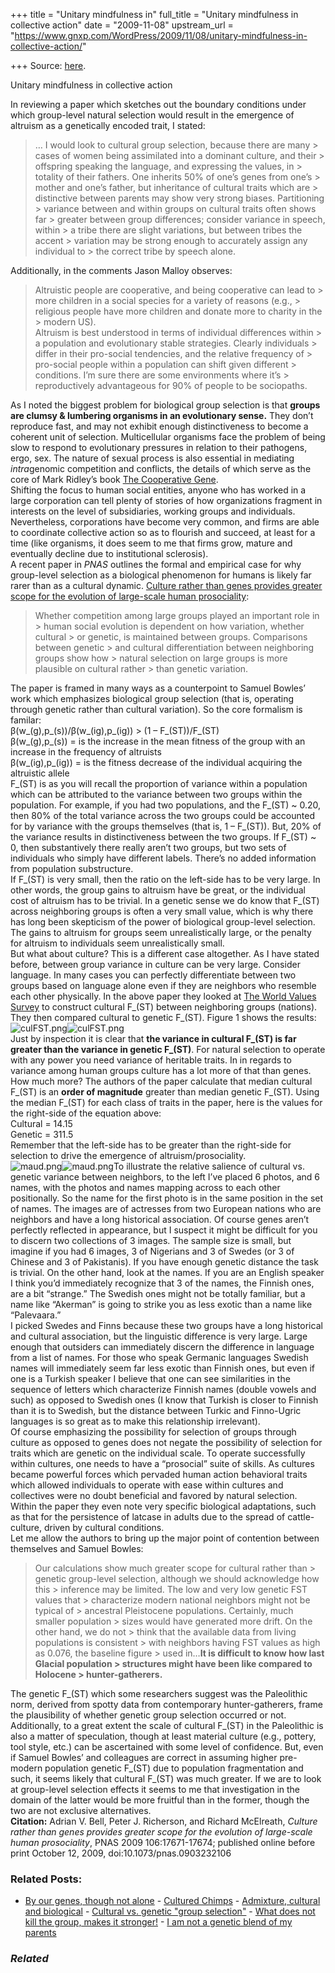 +++
title = "Unitary mindfulness in"
full_title = "Unitary mindfulness in collective action"
date = "2009-11-08"
upstream_url = "https://www.gnxp.com/WordPress/2009/11/08/unitary-mindfulness-in-collective-action/"

+++
Source: [here](https://www.gnxp.com/WordPress/2009/11/08/unitary-mindfulness-in-collective-action/).

Unitary mindfulness in collective action

In reviewing a paper which sketches out the boundary conditions under which group-level natural selection would result in the emergence of altruism as a genetically encoded trait, I stated:

> … I would look to cultural group selection, because there are many > cases of women being assimilated into a dominant culture, and their > offspring speaking the language, and expressing the values, in > totality of their fathers. One inherits 50% of one’s genes from one’s > mother and one’s father, but inheritance of cultural traits which are > distinctive between parents may show very strong biases. Partitioning > variance between and within groups on cultural traits often shows far > greater between group differences; consider variance in speech, within > a tribe there are slight variations, but between tribes the accent > variation may be strong enough to accurately assign any individual to > the correct tribe by speech alone.

Additionally, in the comments Jason Malloy observes:

> Altruistic people are cooperative, and being cooperative can lead to > more children in a social species for a variety of reasons (e.g., > religious people have more children and donate more to charity in the > modern US).  
> Altruism is best understood in terms of individual differences within > a population and evolutionary stable strategies. Clearly individuals > differ in their pro-social tendencies, and the relative frequency of > pro-social people within a population can shift given different > conditions. I’m sure there are some environments where it’s > reproductively advantageous for 90% of people to be sociopaths.

As I noted the biggest problem for biological group selection is that **groups are clumsy & lumbering organisms in an evolutionary sense.** They don’t reproduce fast, and may not exhibit enough distinctiveness to become a coherent unit of selection. Multicellular organisms face the problem of being slow to respond to evolutionary pressures in relation to their pathogens, ergo, sex. The nature of sexual process is also essential in mediating *intra*genomic competition and conflicts, the details of which serve as the core of Mark Ridley’s book [The Cooperative Gene](https://www.amazon.com/exec/obidos/ASIN/0743201612/geneexpressio-20).  
Shifting the focus to human social entities, anyone who has worked in a large corporation can tell plenty of stories of how organizations fragment in interests on the level of subsidiaries, working groups and individuals. Nevertheless, corporations have become very common, and firms are able to coordinate collective action so as to flourish and succeed, at least for a time (like organisms, it does seem to me that firms grow, mature and eventually decline due to institutional sclerosis).  
A recent paper in *PNAS* outlines the formal and empirical case for why group-level selection as a biological phenomenon for humans is likely far rarer than as a cultural dynamic. [Culture rather than genes provides greater scope for the evolution of large-scale human prosociality](http://www.pnas.org/content/106/42/17671.short):

> Whether competition among large groups played an important role in > human social evolution is dependent on how variation, whether cultural > or genetic, is maintained between groups. Comparisons between genetic > and cultural differentiation between neighboring groups show how > natural selection on large groups is more plausible on cultural rather > than genetic variation.

The paper is framed in many ways as a counterpoint to Samuel Bowles’ work which emphasizes biological group selection (that is, operating through genetic rather than cultural variation). So the core formalism is familar:  
β(w_(g),p_(s))/β(w_(ig),p_(ig)) \> (1 – F_(ST))/F_(ST)  
β(w_(g),p_(s)) = is the increase in the mean fitness of the group with an increase in the frequency of altruists  
β(w_(ig),p_(ig)) = is the fitness decrease of the individual acquiring the altruistic allele  
F_(ST) is as you will recall the proportion of variance within a population which can be attributed to the variance between two groups within the population. For example, if you had two populations, and the F_(ST) \~ 0.20, then 80% of the total variance across the two groups could be accounted for by variance with the groups themselves (that is, 1 – F_(ST)). But, 20% of the variance results in distinctiveness between the two groups. If F_(ST) \~ 0, then substantively there really aren’t two groups, but two sets of individuals who simply have different labels. There’s no added information from population substructure.  
If F_(ST) is very small, then the ratio on the left-side has to be very large. In other words, the group gains to altruism have be great, or the individual cost of altruism has to be trivial. In a genetic sense we do know that F_(ST) across neighboring groups is often a very small value, which is why there has long been skepticism of the power of biological group-level selection. The gains to altruism for groups seem unrealistically large, or the penalty for altruism to individuals seem unrealistically small.  
But what about culture? This is a different case altogether. As I have stated before, between group variance in culture can be very large. Consider language. In many cases you can perfectly differentiate between two groups based on language alone even if they are neighbors who resemble each other physically. In the above paper they looked at [The World Values Survey](http://www.worldvaluessurvey.org/) to construct cultural F_(ST) between neighboring groups (nations). They then compared cultural to genetic F_(ST). Figure 1 shows the results:  
![culFST.png](https://i0.wp.com/blogs.discovermagazine.com/gnxp/files/culFST.png?resize=489%2C499)![culFST.png](https://i0.wp.com/blogs.discovermagazine.com/gnxp/files/culFST.png?resize=489%2C499)  
Just by inspection it is clear that **the variance in cultural F_(ST) is far greater than the variance in genetic F_(ST)**. For natural selection to operate with any power you need variance of heritable traits. In in regards to variance among human groups culture has a lot more of that than genes. How much more? The authors of the paper calculate that median cultural F_(ST) is an **order of magnitude** greater than median genetic F_(ST). Using the median F_(ST) for each class of traits in the paper, here is the values for the right-side of the equation above:  
Cultural = 14.15  
Genetic = 311.5  
Remember that the left-side has to be greater than the right-side for selection to drive the emergence of altruism/prosociality.  
![maud.png](https://i0.wp.com/blogs.discovermagazine.com/gnxp/files/maud.png?resize=300%2C351)![maud.png](https://i0.wp.com/blogs.discovermagazine.com/gnxp/files/maud.png?resize=300%2C351)To illustrate the relative salience of cultural vs. genetic variance between neighbors, to the left I’ve placed 6 photos, and 6 names, with the photos and names mapping across to each other positionally. So the name for the first photo is in the same position in the set of names. The images are of actresses from two European nations who are neighbors and have a long historical association. Of course genes aren’t perfectly reflected in appearance, but I suspect it might be difficult for you to discern two collections of 3 images. The sample size is small, but imagine if you had 6 images, 3 of Nigerians and 3 of Swedes (or 3 of Chinese and 3 of Pakistanis). If you have enough genetic distance the task is trivial. On the other hand, look at the names. If you are an English speaker I think you’d immediately recognize that 3 of the names, the Finnish ones, are a bit “strange.” The Swedish ones might not be totally familiar, but a name like “Akerman” is going to strike you as less exotic than a name like “Palevaara.”  
I picked Swedes and Finns because these two groups have a long historical and cultural association, but the linguistic difference is very large. Large enough that outsiders can immediately discern the difference in language from a list of names. For those who speak Germanic languages Swedish names will immediately seem far less exotic than Finnish ones, but even if one is a Turkish speaker I believe that one can see similarities in the sequence of letters which characterize Finnish names (double vowels and such) as opposed to Swedish ones (I know that Turkish is closer to Finnish than it is to Swedish, but the distance between Turkic and Finno-Ugric languages is so great as to make this relationship irrelevant).  
Of course emphasizing the possibility for selection of groups through culture as opposed to genes does not negate the possibility of selection for traits which are genetic on the individual scale. To operate successfully within cultures, one needs to have a “prosocial” suite of skills. As cultures became powerful forces which pervaded human action behavioral traits which allowed individuals to operate with ease within cultures and collectives were no doubt beneficial and favored by natural selection. Within the paper they even note very specific biological adaptations, such as that for the persistence of latcase in adults due to the spread of cattle-culture, driven by cultural conditions.  
Let me allow the authors to bring up the major point of contention between themselves and Samuel Bowles:

> Our calculations show much greater scope for cultural rather than > genetic group-level selection, although we should acknowledge how this > inference may be limited. The low and very low genetic FST values that > characterize modern national neighbors might not be typical of > ancestral Pleistocene populations. Certainly, much smaller population > sizes would have generated more drift. On the other hand, we do not > think that the available data from living populations is consistent > with neighbors having FST values as high as 0.076, the baseline figure > used in…**It is difficult to know how last Glacial population > structures might have been like compared to Holocene > hunter-gatherers.**

The genetic F_(ST) which some researchers suggest was the Paleolithic norm, derived from spotty data from contemporary hunter-gatherers, frame the plausibility of whether genetic group selection occurred or not. Additionally, to a great extent the scale of cultural F_(ST) in the Paleolithic is also a matter of speculation, though at least material culture (e.g., pottery, tool style, etc.) can be ascertained with some level of confidence. But, even if Samuel Bowles’ and colleagues are correct in assuming higher pre-modern population genetic F_(ST) due to population fragmentation and such, it seems likely that cultural F_(ST) was much greater. If we are to look at group-level selection effects it seems to me that investigation in the domain of the latter would be more fruitful than in the former, though the two are not exclusive alternatives.  
**Citation:** Adrian V. Bell, Peter J. Richerson, and Richard McElreath, *Culture rather than genes provides greater scope for the evolution of large-scale human prosociality*, PNAS 2009 106:17671-17674; published online before print October 12, 2009, doi:10.1073/pnas.0903232106

### Related Posts:

- [By our genes, though not
  alone](https://www.gnxp.com/WordPress/2010/09/14/by-our-genes-though-not-alone/) - [Cultured
  Chimps](https://www.gnxp.com/WordPress/2005/08/22/cultured-chimps/) - [Admixture, cultural and
  biological](https://www.gnxp.com/WordPress/2015/03/03/admixture-cultural-and-biological/) - [Cultural vs. genetic "group
  selection"](https://www.gnxp.com/WordPress/2007/03/05/cultural-vs-genetic-group-selection/) - [What does not kill the group, makes it
  stronger!](https://www.gnxp.com/WordPress/2009/11/07/what-does-not-kill-the-group-makes-it-stronger/) - [I am not a genetic blend of my
  parents](https://www.gnxp.com/WordPress/2011/04/13/i-am-not-a-genetic-blend-of-my-parents/)

### *Related*

[](https://www.addtoany.com/add_to/facebook?linkurl=https%3A%2F%2Fwww.gnxp.com%2FWordPress%2F2009%2F11%2F08%2Funitary-mindfulness-in-collective-action%2F&linkname=Unitary%20mindfulness%20%20in%20collective%20action "Facebook")[](https://www.addtoany.com/add_to/twitter?linkurl=https%3A%2F%2Fwww.gnxp.com%2FWordPress%2F2009%2F11%2F08%2Funitary-mindfulness-in-collective-action%2F&linkname=Unitary%20mindfulness%20%20in%20collective%20action "Twitter")[](https://www.addtoany.com/add_to/email?linkurl=https%3A%2F%2Fwww.gnxp.com%2FWordPress%2F2009%2F11%2F08%2Funitary-mindfulness-in-collective-action%2F&linkname=Unitary%20mindfulness%20%20in%20collective%20action "Email")[](https://www.addtoany.com/share)
